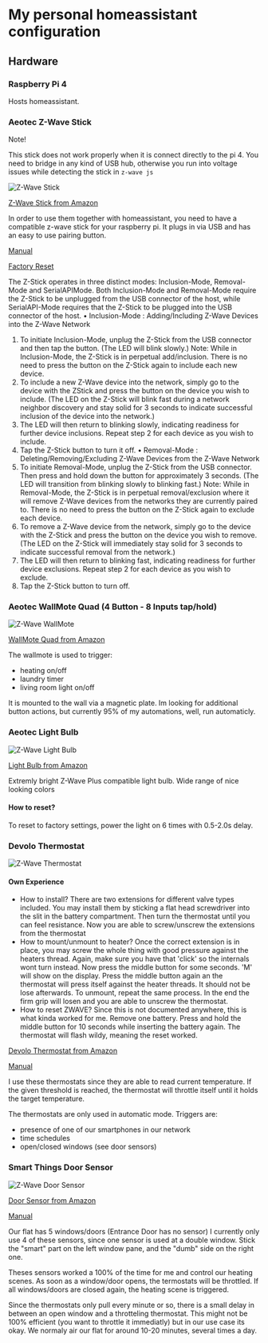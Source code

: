 # My personal homeassistant configuration

## Hardware

### Raspberry Pi 4

Hosts homeassistant.

### Aeotec Z-Wave Stick

Note!

This stick does not work properly when it is connect directly to the pi 4.
You need to bridge in any kind of USB hub, otherwise you run into voltage issues while detecting the stick in `z-wave js`

![Z-Wave Stick](https://github.com/thomaslagies/homeassistant/blob/main/images/zwave_stick.jpg)

[Z-Wave Stick from Amazon](https://www.amazon.de/gp/product/B00YETCNOE/ref=ppx_yo_dt_b_search_asin_title?ie=UTF8&psc=1)

In order to use them together with homeassistant, you need to have a compatible z-wave stick for your raspberry pi.
It plugs in via USB and has an easy to use pairing button.

[Manual](https://www.generationrobots.com/media/AeonLabsZwaveZstickS2/Aeon-Labs-Controleur-Z-wave-Z-stick-S2-user-manual.pdf)

[Factory Reset](https://aeotec.freshdesk.com/support/solutions/articles/6000121947-how-to-manually-factory-reset-z-stick-gen5-)

The Z-Stick operates in three distinct modes: Inclusion-Mode, Removal-Mode and SerialAPIMode. Both Inclusion-Mode and Removal-Mode require the Z-Stick to be unplugged from the
USB connector of the host, while SerialAPI-Mode requires that the Z-Stick to be plugged into
the USB connector of the host.
• Inclusion-Mode : Adding/Including Z-Wave Devices into the Z-Wave Network
1. To initiate Inclusion-Mode, unplug the Z-Stick from the USB connector and then tap the
button. (The LED will blink slowly.)
Note: While in Inclusion-Mode, the Z-Stick is in perpetual add/inclusion. There is no
need to press the button on the Z-Stick again to include each new device.
2. To include a new Z-Wave device into the network, simply go to the device with the ZStick and press the button on the device you wish to include. (The LED on the Z-Stick
will blink fast during a network neighbor discovery and stay solid for 3 seconds to
indicate successful inclusion of the device into the network.)
3. The LED will then return to blinking slowly, indicating readiness for further device
inclusions. Repeat step 2 for each device as you wish to include.
4. Tap the Z-Stick button to turn it off.
• Removal-Mode : Deleting/Removing/Excluding Z-Wave Devices from the Z-Wave Network
1. To initiate Removal-Mode, unplug the Z-Stick from the USB connector. Then press and
hold down the button for approximately 3 seconds. (The LED will transition from
blinking slowly to blinking fast.)
Note: While in Removal-Mode, the Z-Stick is in perpetual removal/exclusion where it
will remove Z-Wave devices from the networks they are currently paired to. There is no
need to press the button on the Z-Stick again to exclude each device.
2. To remove a Z-Wave device from the network, simply go to the device with the Z-Stick
and press the button on the device you wish to remove. (The LED on the Z-Stick will
immediately stay solid for 3 seconds to indicate successful removal from the network.)
3. The LED will then return to blinking fast, indicating readiness for further device
exclusions. Repeat step 2 for each device as you wish to exclude.
4. Tap the Z-Stick button to turn off. 

### Aeotec WallMote Quad (4 Button - 8 Inputs tap/hold)

![Z-Wave WallMote](https://github.com/thomaslagies/homeassistant/blob/main/images/zwave_wallmote.jpg)

[WallMote Quad from Amazon](https://www.amazon.de/gp/product/B017DV4C34/ref=ppx_yo_dt_b_search_asin_title?ie=UTF8&psc=1)

The wallmote is used to trigger:

 - heating on/off
 - laundry timer
 - living room light on/off
 
 It is mounted to the wall via a magnetic plate. 
 Im looking for additional button actions, but currently 95% of my automations, well, run automaticly.
 
### Aeotec Light Bulb

![Z-Wave Light Bulb](https://github.com/thomaslagies/homeassistant/blob/main/images/zwave_led_bulb.jpg)

[Light Bulb from Amazon](https://www.amazon.de/gp/product/B07H9WBHJJ/ref=ppx_yo_dt_b_search_asin_title?ie=UTF8&psc=1)

Extremly bright Z-Wave Plus compatible light bulb. 
Wide range of nice looking colors

#### How to reset?

To reset to factory settings, power the light on 6 times with 0.5-2.0s delay.

### Devolo Thermostat

![Z-Wave Thermostat](https://github.com/thomaslagies/homeassistant/blob/main/images/zwave_thermostat.jpg)

#### Own Experience

- How to install?
  There are two extensions for different valve types included. You may install them by sticking a flat head screwdriver into the slit in the battery compartment. 
  Then turn the thermostat until you can feel resistance.
  Now you are able to screw/unscrew the extensions from the thermostat
- How to mount/unmount to heater?
  Once the correct extension is in place, you may screw the whole thing with good pressure against the heaters thread.
  Again, make sure you have that 'click' so the internals wont turn instead.
  Now press the middle button for some seconds. 'M' will show on the display. Press the middle button again an the thermostat will press itself against the heater threads. It should not be lose afterwards.
  To unmount, repeat the same process. In the end the firm grip will losen and you are able to unscrew the thermostat.
- How to reset ZWAVE?
  Since this is not documented anywhere, this is what kinda worked for me.
  Remove one battery. Press and hold the middle button for 10 seconds while inserting the battery again. The thermostat will flash wildy, meaning the reset worked.

[Devolo Thermostat from Amazon](https://www.amazon.de/gp/product/B00M2JKABQ/ref=ppx_yo_dt_b_search_asin_title?ie=UTF8&psc=1)

[Manual](http://manuals-backend.z-wave.info/make.php?lang=DE&sku=DEVE9356&cert=ZC08-15020003)

I use these thermostats since they are able to read current temperature. 
If the given threshold is reached, the thermostat will throttle itself until it holds the target temperature.

The thermostats are only used in automatic mode. 
Triggers are:
- presence of one of our smartphones in our network
- time schedules
- open/closed windows (see door sensors)

### Smart Things Door Sensor

![Z-Wave Door Sensor](https://github.com/thomaslagies/homeassistant/blob/main/images/zwave_door_sensor.jpg)

[Door Sensor from Amazon](https://www.amazon.de/gp/product/B07FMDR286/ref=ppx_yo_dt_b_search_asin_title?ie=UTF8&psc=1)

[Manual](https://fccid.io/2AKXA-IM20ZWAVEUSA/Users-Manual/User-Manual-3307318)

Our flat has 5 windows/doors (Entrance Door has no sensor)
I currently only use 4 of these sensors, since one sensor is used at a double window.
Stick the "smart" part on the left window pane, and the "dumb" side on the right one.

Theses sensors worked a 100% of the time for me and control our heating scenes.
As soon as a window/door opens, the termostats will be throttled.
If all windows/doors are closed again, the heating scene is triggered.

Since the thermostats only pull every minute or so, there is a small delay in between an open window and a throtteling thermostat.
This might not be 100% efficient (you want to throttle it immediatly) but in our use case its okay.
We normaly air our flat for around 10-20 minutes, several times a day.

